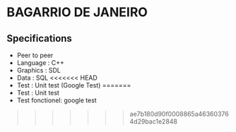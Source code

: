 # BAGARRIO DE JANEIRO

## Specifications

- Peer to peer
- Language : C++
- Graphics : SDL
- Data : SQL
<<<<<<< HEAD
- Test : Unit test (Google Test)
=======
- Test : Unit test
- Test fonctionel: google test
>>>>>>> ae7b180d90f0008865a463603764d29bac1e2848
